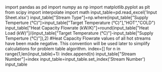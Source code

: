 import pandas as pd
import numpy as np
import matplotlib.pyplot as plt
from scipy import interpolate
import math
input_table=pd.read_excel('Input Sheet.xlsx')
input_table["Stream Type"]=np.where(input_table["Supply Temperture (°C)"]>input_table["Target Temperature (°C)"],"HOT","COLD")
input_table["Heat Capacity Flowrate (kW/K)"]=round(input_table["Heat Load (kW)"]/(input_table["Target Temperature (°C)"]-input_table["Supply Temperture (°C)"]),2)
#Heat Capacity Flowrate values of all hot streams have been made negative. This convention will be used later to simplify calculations for problem table algorithm.
index=[]
for n in range(1,len(input_table)+1):
    index.append(n)
input_table["Stream Number"]=index
input_table=input_table.set_index('Stream Number')
input_table
